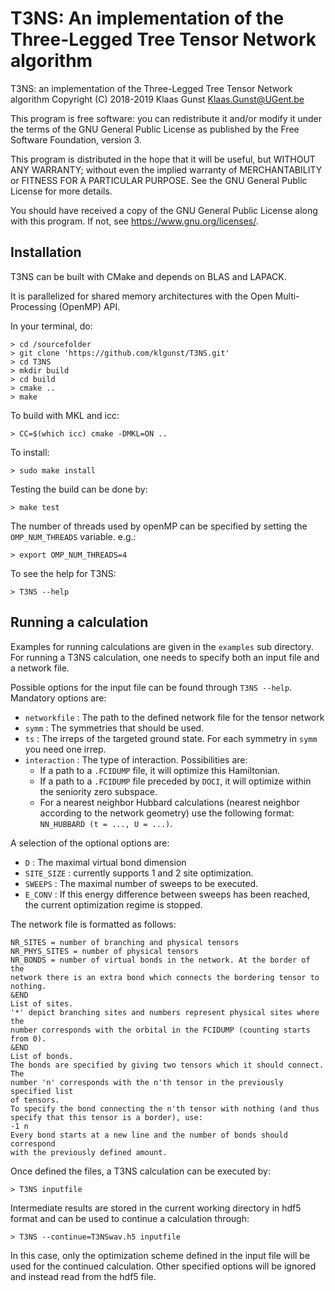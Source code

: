 T3NS: An implementation of the Three-Legged Tree Tensor Network algorithm
=========================================================================

T3NS: an implementation of the Three-Legged Tree Tensor Network algorithm
Copyright (C) 2018-2019 Klaas Gunst <Klaas.Gunst@UGent.be>

This program is free software: you can redistribute it and/or modify
it under the terms of the GNU General Public License as published by
the Free Software Foundation, version 3.

This program is distributed in the hope that it will be useful,
but WITHOUT ANY WARRANTY; without even the implied warranty of
MERCHANTABILITY or FITNESS FOR A PARTICULAR PURPOSE.  See the
GNU General Public License for more details.

You should have received a copy of the GNU General Public License
along with this program.  If not, see <https://www.gnu.org/licenses/>.

Installation
------------

T3NS can be built with CMake and depends on BLAS and LAPACK.

It is parallelized for shared memory architectures with the 
Open Multi-Processing (OpenMP) API.

In your terminal, do:

    > cd /sourcefolder
    > git clone 'https://github.com/klgunst/T3NS.git'
    > cd T3NS
    > mkdir build
    > cd build
    > cmake ..
    > make

To build with MKL and icc:

    > CC=$(which icc) cmake -DMKL=ON ..

To install:

    > sudo make install

Testing the build can be done by:

    > make test

The number of threads used by openMP can be specified by setting the 
`OMP_NUM_THREADS` variable. e.g.:

    > export OMP_NUM_THREADS=4

To see the help for T3NS:

    > T3NS --help

Running a calculation
---------------------

Examples for running calculations are given in the `examples` sub directory.
For running a T3NS calculation, one needs to specify both an input file and a
network file.

Possible options for the input file can be found through `T3NS --help`.
Mandatory options are:

* `networkfile` : The path to the defined network file for the tensor network
* `symm` : The symmetries that should be used.
* `ts` : The irreps of the targeted ground state. For each symmetry in
  `symm` you need one irrep.
* `interaction` : The type of interaction. Possibilities are:
    * If a path to a `.FCIDUMP` file, it will optimize this Hamiltonian.
    * If a path to a `.FCIDUMP` file preceded by `DOCI`, it will optimize
      within the seniority zero subspace.
    * For a nearest neighbor Hubbard calculations (nearest neighbor
      according to the network geometry) use the following format: 
      `NN_HUBBARD (t = ..., U = ...)`.

A selection of the optional options are:

* `D` : The maximal virtual bond dimension
* `SITE_SIZE` : currently supports 1 and 2 site optimization.
* `SWEEPS` : The maximal number of sweeps to be executed.
* `E_CONV` : If this energy difference between sweeps has been reached, the
  current optimization regime is stopped.

The network file is formatted as follows:
    
    NR_SITES = number of branching and physical tensors
    NR_PHYS_SITES = number of physical tensors
    NR_BONDS = number of virtual bonds in the network. At the border of the
    network there is an extra bond which connects the bordering tensor to
    nothing.
    &END
    List of sites. 
    '*' depict branching sites and numbers represent physical sites where the
    number corresponds with the orbital in the FCIDUMP (counting starts from 0).
    &END
    List of bonds.
    The bonds are specified by giving two tensors which it should connect. The
    number 'n' corresponds with the n'th tensor in the previously specified list
    of tensors. 
    To specify the bond connecting the n'th tensor with nothing (and thus
    specify that this tensor is a border), use:
    -1 n
    Every bond starts at a new line and the number of bonds should correspond
    with the previously defined amount.

Once defined the files, a T3NS calculation can be executed by:

    > T3NS inputfile

Intermediate results are stored in the current working directory in hdf5 format
and can be used to continue a calculation through:
    
    > T3NS --continue=T3NSwav.h5 inputfile

In this case, only the optimization scheme defined in the input file will be
used for the continued calculation. Other specified options will be ignored and
instead read from the hdf5 file.
